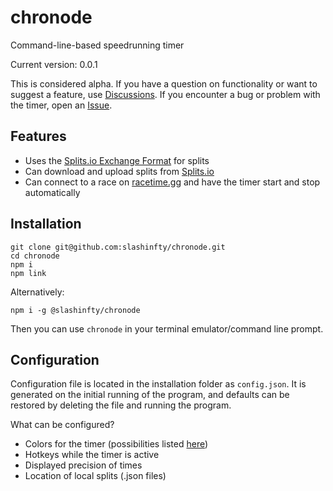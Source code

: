 # chronode
Command-line-based speedrunning timer

Current version: 0.0.1

This is considered alpha. If you have a question on functionality or want to suggest a feature, use [Discussions](https://github.com/slashinfty/chronode/discussions). If you encounter a bug or problem with the timer, open an [Issue](https://github.com/slashinfty/chronode/issues).

## Features
* Uses the [Splits.io Exchange Format](https://splits.io/timers/exchange) for splits
* Can download and upload splits from [Splits.io](https://splits.io/)
* Can connect to a race on [racetime.gg](https://racetime.gg/) and have the timer start and stop automatically

## Installation
```
git clone git@github.com:slashinfty/chronode.git
cd chronode
npm i
npm link
```

Alternatively:
```
npm i -g @slashinfty/chronode
```

Then you can use `chronode` in your terminal emulator/command line prompt.

## Configuration
Configuration file is located in the installation folder as `config.json`. It is generated on the initial running of the program, and defaults can be restored by deleting the file and running the program.

What can be configured?
* Colors for the timer (possibilities listed [here](https://github.com/chalk/chalk#colors))
* Hotkeys while the timer is active
* Displayed precision of times
* Location of local splits (.json files)
